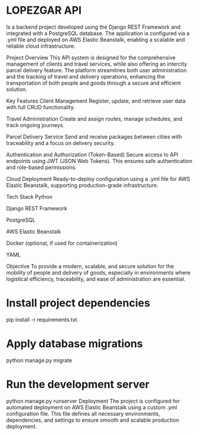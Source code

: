 # LOPEZGAR API

Is a backend project developed using the Django REST Framework and integrated with a PostgreSQL database. The application is configured via a .yml file and deployed on AWS Elastic Beanstalk, enabling a scalable and reliable cloud infrastructure.

Project Overview
This API system is designed for the comprehensive management of clients and travel services, while also offering an intercity parcel delivery feature. The platform streamlines both user administration and the tracking of travel and delivery operations, enhancing the transportation of both people and goods through a secure and efficient solution.

Key Features
Client Management
Register, update, and retrieve user data with full CRUD functionality.

Travel Administration
Create and assign routes, manage schedules, and track ongoing journeys.

Parcel Delivery Service
Send and receive packages between cities with traceability and a focus on delivery security.

Authentication and Authorization (Token-Based)
Secure access to API endpoints using JWT (JSON Web Tokens). This ensures safe authentication and role-based permissions.

Cloud Deployment
Ready-to-deploy configuration using a .yml file for AWS Elastic Beanstalk, supporting production-grade infrastructure.

Tech Stack
Python

Django REST Framework

PostgreSQL

AWS Elastic Beanstalk

Docker (optional, if used for containerization)

YAML

Objective
To provide a modern, scalable, and secure solution for the mobility of people and delivery of goods, especially in environments where logistical efficiency, traceability, and ease of administration are essential.

# Install project dependencies
pip install -r requirements.txt

# Apply database migrations
python manage.py migrate

# Run the development server
python manage.py runserver
Deployment
The project is configured for automated deployment on AWS Elastic Beanstalk using a custom .yml configuration file. This file defines all necessary environments, dependencies, and settings to ensure smooth and scalable production deployment.